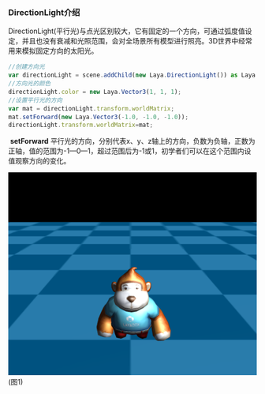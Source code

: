 ### DirectionLight介绍

​	DirectionLight(平行光)与点光区别较大，它有固定的一个方向，可通过弧度值设定，并且也没有衰减和光照范围，会对全场景所有模型进行照亮。3D世界中经常用来模拟固定方向的太阳光。

```typescript
//创建方向光
var directionLight = scene.addChild(new Laya.DirectionLight()) as Laya.DirectionLight;
//方向光的颜色
directionLight.color = new Laya.Vector3(1, 1, 1);
//设置平行光的方向
var mat = directionLight.transform.worldMatrix;
mat.setForward(new Laya.Vector3(-1.0, -1.0, -1.0));
directionLight.transform.worldMatrix=mat;
```

​	**setForward** 平行光的方向，分别代表x、y、z轴上的方向，负数为负轴，正数为正轴，值的范围为-1—0—1，超过范围后为-1或1，初学者们可以在这个范围内设值观察方向的变化。

![](img/1.png)<br>(图1)

